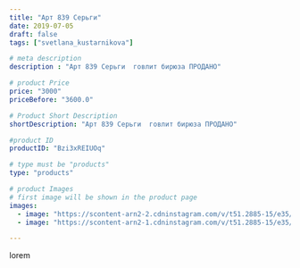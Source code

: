 ```yaml
---
title: "Арт 839 Серьги"
date: 2019-07-05
draft: false
tags: ["svetlana_kustarnikova"]

# meta description
description : "Арт 839 Серьги  говлит бирюза ПРОДАНО"

# product Price
price: "3000"
priceBefore: "3600.0"

# Product Short Description
shortDescription: "Арт 839 Серьги  говлит бирюза ПРОДАНО"

#product ID
productID: "Bzi3xREIUOq"

# type must be "products"
type: "products"

# product Images
# first image will be shown in the product page
images:
  - image: "https://scontent-arn2-2.cdninstagram.com/v/t51.2885-15/e35/65229715_2219232445056324_866208482274571884_n.jpg?se=7&tp=1&_nc_ht=scontent-arn2-2.cdninstagram.com&_nc_cat=100&_nc_ohc=CYSNY7A_24YAX_c6xcY&oh=3f14d61e8f9f22bcc89bbbd56bec471e&oe=6069F672&ig_cache_key=MjA4MTQ3MTI0OTYwMDQ5ODM3OQ%3D%3D.2"
  - image: "https://scontent-arn2-1.cdninstagram.com/v/t51.2885-15/e35/64994699_735067063578949_3809686010369365964_n.jpg?tp=1&_nc_ht=scontent-arn2-1.cdninstagram.com&_nc_cat=101&_nc_ohc=8jpsueLG4a0AX8taTY4&oh=ed2c941aabaf002e620a53325299a29d&oe=606A0643&ig_cache_key=MjA4MTQ3MTI0OTYwODk3MzI2Ng%3D%3D.2"

---
```

lorem
